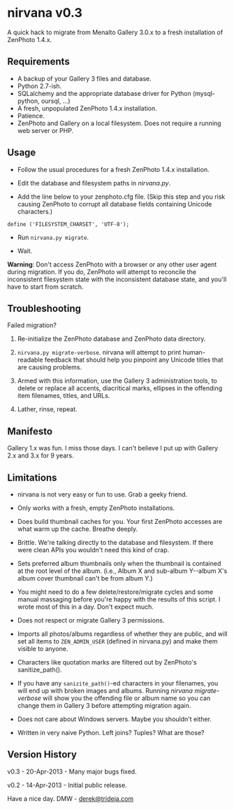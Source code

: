 nirvana v0.3
==
A quick hack to migrate from Menalto Gallery 3.0.x to a fresh installation of ZenPhoto 1.4.x. 



Requirements
--

- A backup of your Gallery 3 files and database.
- Python 2.7-ish.
- SQLalchemy and the appropriate database driver for Python (mysql-python, oursql, ...)
- A fresh, unpopulated ZenPhoto 1.4.x installation.
- Patience. 
- ZenPhoto and Gallery on a local filesystem. Does not require a running web server or PHP.



Usage
--

- Follow the usual procedures for a fresh ZenPhoto 1.4.x installation.

- Edit the database and filesystem paths in _nirvana.py_.

- Add the line below to your zenphoto.cfg file. (Skip this step and you risk causing ZenPhoto to corrupt all database fields containing Unicode characters.)
 ```
define ('FILESYSTEM_CHARSET', 'UTF-8');
 ```

- Run `nirvana.py migrate`.

- Wait.

**Warning**: Don't access ZenPhoto with a browser or any other user agent during migration. If you do, ZenPhoto will attempt to reconcile the inconsistent filesystem state with the inconsistent database state, and you'll have to start from scratch.




Troubleshooting
--

Failed migration?

1. Re-initialize the ZenPhoto database and ZenPhoto data directory.

2. `nirvana.py migrate-verbose`. nirvana will attempt to print human-readable feedback that should help you pinpoint any Unicode titles that are causing problems.

3. Armed with this information, use the Gallery 3 administration tools, to delete or replace all accents, diacritical marks, ellipses in the offending item filenames, titles, and URLs.

4. Lather, rinse, repeat.



Manifesto
--

Gallery 1.x was fun. I miss those days. I can't believe I put up with Gallery 2.x and 3.x for 9 years.



Limitations
--

- nirvana is not very easy or fun to use. Grab a geeky friend.

- Only works with a fresh, empty ZenPhoto installations.

- Does build thumbnail caches for you. Your first ZenPhoto accesses are what warm up the cache.  Breathe deeply.

- Brittle. We're talking directly to the database and filesystem. If there were clean APIs you wouldn't need this kind of crap.

- Sets preferred album thumbnails only when the thumbnail is contained at the root level of the album. (i.e., Album X and sub-album Y--album X's album cover thumbnail can't be from album Y.)

- You might need to do a few delete/restore/migrate cycles and some manual massaging before you're happy with the results of this script. I wrote most of this in a day. Don't expect much.

- Does not respect or migrate Gallery 3 permissions.

- Imports all photos/albums regardless of whether they are public, and will set all items to `ZEN_ADMIN_USER` (defined in nirvana.py) and make them visible to anyone.

- Characters like quotation marks are filtered out by ZenPhoto's sanitize_path().

 - If you have any `sanizite_path()`-ed characters in your filenames, you will end up with broken images and albums. Running _nirvana migrate-verbose_ will show you the offending file or album name so you can change them in Gallery 3 before attempting migration again.

- Does not care about Windows servers. Maybe you shouldn't either.

- Written in very naive Python. Left joins? Tuples? What are those?




Version History
--

v0.3 - 20-Apr-2013 - Many major bugs fixed.

v0.2 - 14-Apr-2013 - Initial public release.


Have a nice day.
DMW - <derek@trideja.com>